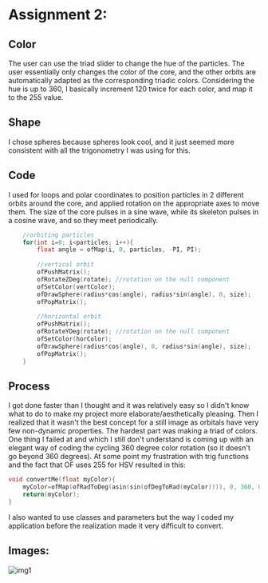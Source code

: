 # Assignment 2: 

## Color
The user can use the triad slider to change the hue of the particles. The user essentially only changes the color of the core, and the other orbits are automatically adapted as the corresponding triadic colors. Considering the hue is up to 360, I basically increment 120 twice for each color, and map it to the 255 value.

## Shape
I chose spheres because spheres look cool, and it just seemed more consistent with all the trigonometry I was using for this.

## Code
I used for loops and polar coordinates to position particles in 2 different orbits around the core, and applied rotation on the appropriate axes to move them. The size of the core pulses in a sine wave, while its skeleton pulses in a cosine wave, and so they meet periodically.
```C++
    //orbiting particles
    for(int i=0; i<particles; i++){
        float angle = ofMap(i, 0, particles, -PI, PI);
        
        //vertical orbit
        ofPushMatrix();
        ofRotateZDeg(rotate); //rotation on the null component
        ofSetColor(vertColor);
        ofDrawSphere(radius*cos(angle), radius*sin(angle), 0, size);
        ofPopMatrix();
        
        //horizontal orbit
        ofPushMatrix();
        ofRotateYDeg(rotate); //rotation on the null component
        ofSetColor(horColor);
        ofDrawSphere(radius*cos(angle), 0, radius*sin(angle), size);
        ofPopMatrix();
    }
```

## Process
I got done faster than I thought and it was relatively easy so I didn't know what to do to make my project more elaborate/aesthetically pleasing. Then I realized that it wasn't the best concept for a still image as orbitals have very few non-dynamic properties. The hardest part was making a triad of colors. One thing I failed at and which I still don't understand is coming up with an elegant way of coding the cycling 360 degree color rotation (so it doesn't go beyond 360 degrees). At some point my frustration with trig functions and the fact that OF uses 255 for HSV resulted in this:
```C++
void convertMe(float myColor){
    myColor=ofMap(ofRadToDeg(asin(sin(ofDegToRad(myColor)))), 0, 360, 0, 255);
    return(myColor);
}
```
I also wanted to use classes and parameters but the way I coded my application before the realization made it very difficult to convert.

## Images:
![img1](https://github.com/soablackwhite/SoftwareArt/blob/main/Assignment%202/neonTunnel.gif)
